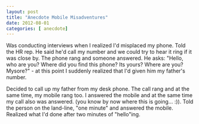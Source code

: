 ```yaml
---
layout: post
title: "Anecdote Mobile Misadventures"
date: 2012-08-01
categories: [ anecdote]
---
```


Was conducting interviews when I realized I'd misplaced my phone. Told the HR rep. He said he'd call my number and we could try to hear it ring if it was close by. The phone rang and someone answered. He asks: "Hello, who are you? Where did you find this phone? Its yours? Where are you? Mysore?" - at this point I suddenly realized that I'd given him my father's number. 

Decided to call up my father from my desk phone. The call rang and at the same time, my mobile rang too. I answered the mobile and at the same time my call also was answered. (you know by now where this is going... :)). Told the person on the land-line, "one minute" and answered the mobile. Realized what I'd done after two minutes of "hello"ing.
